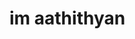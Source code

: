 <!DOCTYPE html>
<html>
    <head>
        <title>
            Hello Aathithyan
        </title>
    </head>
    <body>
        <h1>
            im aathithyan
        </h1>
    </body>
</html>

